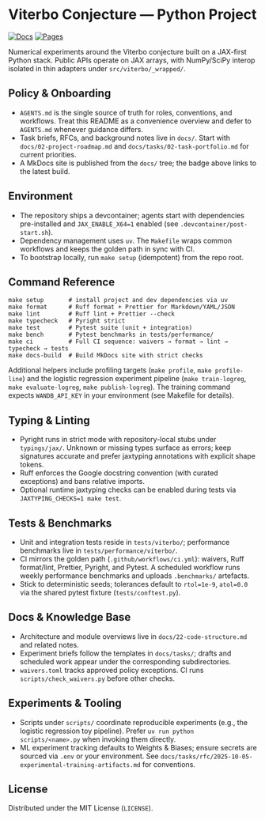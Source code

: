 # Viterbo Conjecture — Python Project

[![Docs](https://github.com/JoernStoehler/msc-math-viterbo/actions/workflows/docs.yml/badge.svg)](https://github.com/JoernStoehler/msc-math-viterbo/actions/workflows/docs.yml)
[![Pages](https://img.shields.io/badge/docs-GitHub%20Pages-blue?logo=github)](https://joernstoehler.github.io/msc-math-viterbo)

Numerical experiments around the Viterbo conjecture built on a JAX-first Python stack. Public APIs
operate on JAX arrays, with NumPy/SciPy interop isolated in thin adapters under
`src/viterbo/_wrapped/`.

## Policy & Onboarding

- `AGENTS.md` is the single source of truth for roles, conventions, and workflows. Treat this README
  as a convenience overview and defer to `AGENTS.md` whenever guidance differs.
- Task briefs, RFCs, and background notes live in `docs/`. Start with `docs/02-project-roadmap.md`
  and `docs/tasks/02-task-portfolio.md` for current priorities.
- A MkDocs site is published from the `docs/` tree; the badge above links to the latest build.

## Environment

- The repository ships a devcontainer; agents start with dependencies pre-installed and
  `JAX_ENABLE_X64=1` enabled (see `.devcontainer/post-start.sh`).
- Dependency management uses `uv`. The `Makefile` wraps common workflows and keeps the golden path
  in sync with CI.
- To bootstrap locally, run `make setup` (idempotent) from the repo root.

## Command Reference

```
make setup       # install project and dev dependencies via uv
make format      # Ruff format + Prettier for Markdown/YAML/JSON
make lint        # Ruff lint + Prettier --check
make typecheck   # Pyright strict
make test        # Pytest suite (unit + integration)
make bench       # Pytest benchmarks in tests/performance/
make ci          # Full CI sequence: waivers → format → lint → typecheck → tests
make docs-build  # Build MkDocs site with strict checks
```

Additional helpers include profiling targets (`make profile`, `make profile-line`) and the logistic
regression experiment pipeline (`make train-logreg`, `make evaluate-logreg`, `make publish-logreg`).
The training command expects `WANDB_API_KEY` in your environment (see Makefile for details).

## Typing & Linting

- Pyright runs in strict mode with repository-local stubs under `typings/jax/`. Unknown or missing
  types surface as errors; keep signatures accurate and prefer jaxtyping annotations with explicit
  shape tokens.
- Ruff enforces the Google docstring convention (with curated exceptions) and bans relative imports.
- Optional runtime jaxtyping checks can be enabled during tests via `JAXTYPING_CHECKS=1 make test`.

## Tests & Benchmarks

- Unit and integration tests reside in `tests/viterbo/`; performance benchmarks live in
  `tests/performance/viterbo/`.
- CI mirrors the golden path (`.github/workflows/ci.yml`): waivers, Ruff format/lint, Prettier,
  Pyright, and Pytest. A scheduled workflow runs weekly performance benchmarks and uploads
  `.benchmarks/` artefacts.
- Stick to deterministic seeds; tolerances default to `rtol=1e-9`, `atol=0.0` via the shared pytest
  fixture (`tests/conftest.py`).

## Docs & Knowledge Base

- Architecture and module overviews live in `docs/22-code-structure.md` and related notes.
- Experiment briefs follow the templates in `docs/tasks/`; drafts and scheduled work appear under
  the corresponding subdirectories.
- `waivers.toml` tracks approved policy exceptions. CI runs `scripts/check_waivers.py` before other
  checks.

## Experiments & Tooling

- Scripts under `scripts/` coordinate reproducible experiments (e.g., the logistic regression toy
  pipeline). Prefer `uv run python scripts/<name>.py` when invoking them directly.
- ML experiment tracking defaults to Weights & Biases; ensure secrets are sourced via `.env` or your
  environment. See `docs/tasks/rfc/2025-10-05-experimental-training-artifacts.md` for conventions.

## License

Distributed under the MIT License (`LICENSE`).
